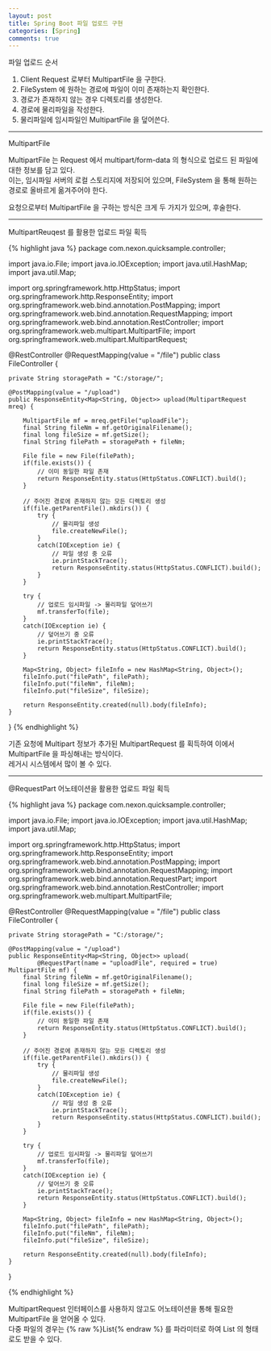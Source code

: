 ```yaml
---
layout: post
title: Spring Boot 파일 업로드 구현
categories: [Spring]
comments: true
---
```


파일 업로드 순서

1. Client Request 로부터 MultipartFile 을 구한다.
2. FileSystem 에 원하는 경로에 파일이 이미 존재하는지 확인한다.
3. 경로가 존재하지 않는 경우 디렉토리를 생성한다.
4. 경로에 물리파일을 작성한다.
5. 물리파일에 임시파일인 MultipartFile 을 덮어쓴다.

-------------

MultipartFile

MultipartFile 는 Request 에서 multipart/form-data 의 형식으로 업로드 된 파일에 대한 정보를 담고 있다.  
이는, 임시파일 서버의 로컬 스토리지에 저장되어 있으며, FileSystem 을 통해 원하는 경로로 올바르게 옮겨주어야 한다.  

요청으로부터 MultipartFile 을 구하는 방식은 크게 두 가지가 있으며, 후술한다.

-------------

MultipartReuqest 를 활용한 업로드 파일 획득

{% highlight java %}
package com.nexon.quicksample.controller;

import java.io.File;
import java.io.IOException;
import java.util.HashMap;
import java.util.Map;

import org.springframework.http.HttpStatus;
import org.springframework.http.ResponseEntity;
import org.springframework.web.bind.annotation.PostMapping;
import org.springframework.web.bind.annotation.RequestMapping;
import org.springframework.web.bind.annotation.RestController;
import org.springframework.web.multipart.MultipartFile;
import org.springframework.web.multipart.MultipartRequest;

@RestController
@RequestMapping(value = "/file")
public class FileController {

	private String storagePath = "C:/storage/";
	
	@PostMapping(value = "/upload")
	public ResponseEntity<Map<String, Object>> upload(MultipartRequest mreq) {
		
		MultipartFile mf = mreq.getFile("uploadFile");
		final String fileNm = mf.getOriginalFilename();
		final long fileSize = mf.getSize();
		final String filePath = storagePath + fileNm;
		
		File file = new File(filePath);
		if(file.exists()) {
			// 이미 동일한 파일 존재
			return ResponseEntity.status(HttpStatus.CONFLICT).build();
		}
		
		// 주어진 경로에 존재하지 않는 모든 디렉토리 생성
		if(file.getParentFile().mkdirs()) {
			try {
				// 물리파일 생성
				file.createNewFile();
			}
			catch(IOException ie) {
				// 파일 생성 중 오류
				ie.printStackTrace();
				return ResponseEntity.status(HttpStatus.CONFLICT).build();
			}			
		}
		
		try {
			// 업로드 임시파일 -> 물리파일 덮어쓰기
			mf.transferTo(file);
		}
		catch(IOException ie) {
			// 덮어쓰기 중 오류
			ie.printStackTrace();
			return ResponseEntity.status(HttpStatus.CONFLICT).build();
		}
				
		Map<String, Object> fileInfo = new HashMap<String, Object>();
		fileInfo.put("filePath", filePath);
		fileInfo.put("fileNm", fileNm);
		fileInfo.put("fileSize", fileSize);
		
		return ResponseEntity.created(null).body(fileInfo);
	}	
}
{% endhighlight %}

기존 요청에 Multipart 정보가 추가된 MultipartRequest 를 획득하여 이에서 MultipartFile 을 파싱해내는 방식이다.  
레거시 시스템에서 많이 볼 수 있다.

-------------

@RequestPart 어노테이션을 활용한 업로드 파일 획득

{% highlight java %}
package com.nexon.quicksample.controller;

import java.io.File;
import java.io.IOException;
import java.util.HashMap;
import java.util.Map;

import org.springframework.http.HttpStatus;
import org.springframework.http.ResponseEntity;
import org.springframework.web.bind.annotation.PostMapping;
import org.springframework.web.bind.annotation.RequestMapping;
import org.springframework.web.bind.annotation.RequestPart;
import org.springframework.web.bind.annotation.RestController;
import org.springframework.web.multipart.MultipartFile;

@RestController
@RequestMapping(value = "/file")
public class FileController {

	private String storagePath = "C:/storage/";
	
	@PostMapping(value = "/upload")
	public ResponseEntity<Map<String, Object>> upload(
			@RequestPart(name = "uploadFile", required = true) MultipartFile mf) {
		final String fileNm = mf.getOriginalFilename();
		final long fileSize = mf.getSize();
		final String filePath = storagePath + fileNm;
		
		File file = new File(filePath);
		if(file.exists()) {
			// 이미 동일한 파일 존재
			return ResponseEntity.status(HttpStatus.CONFLICT).build();
		}
		
		// 주어진 경로에 존재하지 않는 모든 디렉토리 생성
		if(file.getParentFile().mkdirs()) {
			try {
				// 물리파일 생성
				file.createNewFile();
			}
			catch(IOException ie) {
				// 파일 생성 중 오류
				ie.printStackTrace();
				return ResponseEntity.status(HttpStatus.CONFLICT).build();
			}			
		}
		
		try {
			// 업로드 임시파일 -> 물리파일 덮어쓰기
			mf.transferTo(file);
		}
		catch(IOException ie) {
			// 덮어쓰기 중 오류
			ie.printStackTrace();
			return ResponseEntity.status(HttpStatus.CONFLICT).build();
		}
				
		Map<String, Object> fileInfo = new HashMap<String, Object>();
		fileInfo.put("filePath", filePath);
		fileInfo.put("fileNm", fileNm);
		fileInfo.put("fileSize", fileSize);
		
		return ResponseEntity.created(null).body(fileInfo);
	}	
}

{% endhighlight %}

MultipartRequest 인터페이스를 사용하지 않고도 어노테이션을 통해 필요한 MultipartFile 을 얻어올 수 있다.  
다중 파일의 경우는 {% raw %}List<MultipartFile>{% endraw %} 를 파라미터로 하여 List 의 형태로도 받을 수 있다.